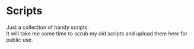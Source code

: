 # Scripts

Just a collection of handy scripts.<br/>
It will take me some time to scrub my old scripts and upload them here for public use.
